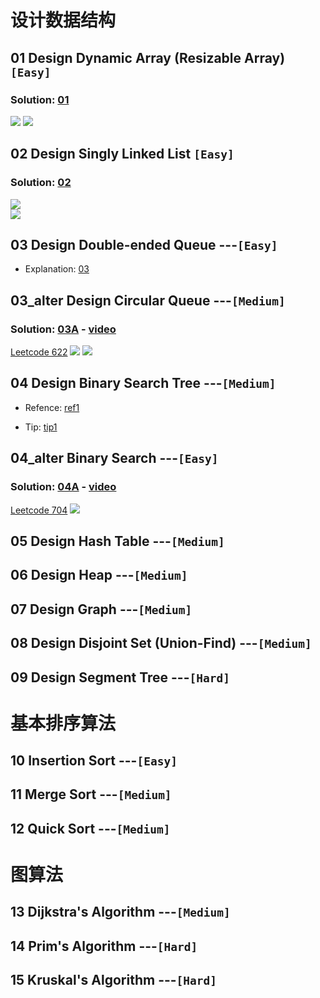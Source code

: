 # 设计数据结构
## 01 Design Dynamic Array (Resizable Array)  `[Easy] `    

### Solution: [01](01.py)

![](01.PNG)
![](01_2.PNG)



## 02 Design Singly Linked List   `[Easy]`  

### Solution: [02](02.py)

![](02.PNG)  
![](02_2.PNG)



## 03 Design Double-ended Queue ---`[Easy]` 

- Explanation: [03](03.md)

## 03_alter Design Circular Queue ---`[Medium]`  

### Solution: [03A](03_alter.py) - [video](https://www.youtube.com/watch?v=aBbsfn863oA)

[Leetcode 622](https://leetcode.com/problems/design-circular-queue/) 
![](03.PNG)
![](03_2.PNG)

## 04 Design Binary Search Tree ---`[Medium]`
- Refence: [ref1](https://www.geeksforgeeks.org/binary-search-tree-data-structure/)  

- Tip: [tip1](04_tip.md)

## 04_alter Binary Search ---`[Easy]`

### Solution: [04A](04_alter.py) - [video](https://www.youtube.com/watch?v=s4DPM8ct1pI&list=PLot-Xpze53leNZQd0iINpD-MAhMOMzWvO&index=2)

[Leetcode 704](https://leetcode.com/problems/binary-search/)
![](04.PNG)


## 05 Design Hash Table ---`[Medium]`

## 06 Design Heap ---`[Medium]`  

## 07 Design Graph ---`[Medium]`  

## 08 Design Disjoint Set (Union-Find) ---`[Medium]`     

## 09 Design Segment Tree ---`[Hard]`    

# 基本排序算法
## 10 Insertion Sort ---`[Easy]`

## 11 Merge Sort ---`[Medium]`     

## 12 Quick Sort ---`[Medium]`     

# 图算法
## 13 Dijkstra's Algorithm ---`[Medium]`   

## 14 Prim's Algorithm ---`[Hard]`   

## 15 Kruskal's Algorithm ---`[Hard] `   
